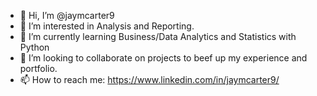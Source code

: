 - 👋 Hi, I’m @jaymcarter9
- 👀 I’m interested in Analysis and Reporting.
- 🌱 I’m currently learning Business/Data Analytics and Statistics with Python
- 💞️ I’m looking to collaborate on projects to beef up my experience and portfolio.
- 📫 How to reach me: https://www.linkedin.com/in/jaymcarter9/

<!---
jaymcarter9/jaymcarter9 is a ✨ special ✨ repository because its `README.md` (this file) appears on your GitHub profile.
You can click the Preview link to take a look at your changes.
--->
